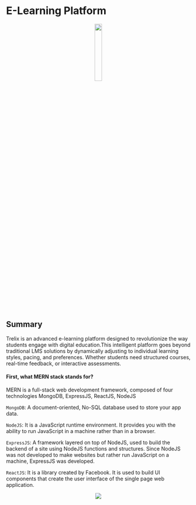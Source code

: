 # E-Learning Platform 
<p align="center">
<img  src="https://raw.githubusercontent.com/EyaNehdi/E-Learning_IntegratedLMS/refs/heads/f/Front/trelix_front/public/assets/images/logoo.png" width="20%">
</p>

## Summary
Trelix is an advanced e-learning platform designed to revolutionize the way students engage with digital education.This intelligent platform goes beyond traditional LMS solutions by dynamically adjusting to individual learning styles, pacing, and preferences. Whether students need structured courses, real-time feedback, or interactive assessments.

#### First, what MERN stack stands for?

MERN is a full-stack web development framework, composed of four technologies MongoDB, ExpressJS, ReactJS, NodeJS

`MongoDB`: A document-oriented, No-SQL database used to store your app data.

`NodeJS`: It is a JavaScript runtime environment. It provides you with the ability to run JavaScript in a machine rather than in a browser.

`ExpressJS`: A framework layered on top of NodeJS, used to build the backend of a site using NodeJS functions and structures. Since NodeJS was not developed to make websites but rather run JavaScript on a machine, ExpressJS was developed.

`ReactJS`: It is a library created by Facebook. It is used to build UI components that create the user interface of the single page web application.
<p align="center">
<img src="https://raw.githubusercontent.com/EyaNehdi/E-Learning_IntegratedLMS/refs/heads/f/Front/trelix_front/public/assets/images/architecture.png">
</p>